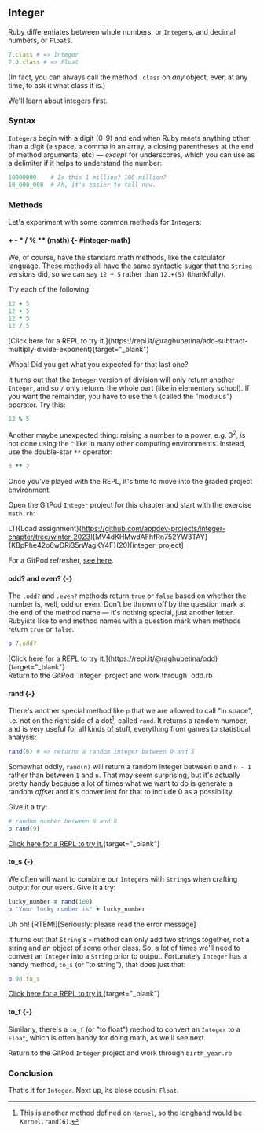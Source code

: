 ## Integer

Ruby differentiates between whole numbers, or `Integer`s, and decimal numbers, or `Float`s.

 ```ruby
7.class # => Integer
7.0.class # => Float
```

(In fact, you can always call the method `.class` on _any_ object, ever, at any time, to ask it what class it is.)

We'll learn about integers first.

###  Syntax

`Integer`s begin with a digit (0-9) and end when Ruby meets anything other than a digit (a space, a comma in an array, a closing parentheses at the end of method arguments, etc) — _except_ for underscores, which you can use as a delimiter if it helps to understand the number:

```ruby
10000000    # Is this 1 million? 100 million?
10_000_000  # Ah, it's easier to tell now.
```

###  Methods

Let's experiment with some common methods for `Integer`s:

#### + - * / % ** (math) {- #integer-math}

We, of course, have the standard math methods, like the calculator language. These methods all have the same syntactic sugar that the `String` versions did, so we can say `12 + 5` rather than `12.+(5)` (thankfully).

Try each of the following:

```ruby
12 + 5
12 - 5
12 * 5
12 / 5
```

<div class="experiment" markdown="1">
  [Click here for a REPL to try it.](https://repl.it/@raghubetina/add-subtract-multiply-divide-exponent){target="_blank"}
</div>

Whoa! Did you get what you expected for that last one?

It turns out that the `Integer` version of division will only return another `Integer`, and so `/` only returns the whole part (like in elementary school). If you want the remainder, you have to use the `%` (called the "modulus") operator. Try this:

```ruby
12 % 5
```

Another maybe unexpected thing: raising a number to a power, e.g. 3<sup>2</sup>, is not done using the `^` like in many other computing environments. Instead, use the double-star `**` operator:

```ruby
3 ** 2
```

Once you've played with the REPL, it's time to move into the graded project environment.

<div class="proj" markdown="1">

  Open the GitPod `Integer` project for this chapter and start with the exercise `math.rb`:

  LTI{Load assignment}(https://github.com/appdev-projects/integer-chapter/tree/winter-2023)[MV4dKHMwdAFhfRn752YW3TAY]{KBpPhe42o6wDRi35rWagKY4F}(20)[integer_project] 
  
  For a GitPod refresher, [see here](#start-gitpod-project).
</div>

#### odd? and even? {-}

The `.odd?` and `.even?` methods return `true` or `false` based on whether the number is, well, odd or even. Don't be thrown off by the question mark at the end of the method name — it's nothing special, just another letter. Rubyists like to end method names with a question mark when methods return `true` or `false`.

```ruby
p 7.odd?
```

<div class="experiment" markdown="1">
  [Click here for a REPL to try it.](https://repl.it/@raghubetina/odd){target="_blank"}
</div>

<div class="proj" markdown="1">
  Return to the GitPod `Integer` project and work through `odd.rb`
</div>

#### rand {-}

There's another special method like `p` that we are allowed to call "in space", i.e. not on the right side of a dot[^rand_implicit_receiver], called `rand`. It returns a random number, and is very useful for all kinds of stuff, everything from games to statistical analysis:

[^rand_implicit_receiver]: This is another method defined on `Kernel`, so the longhand would be `Kernel.rand(6)`.

```ruby
rand(6) # => returns a random integer between 0 and 5
```

Somewhat oddly, `rand(n)` will return a random integer between `0` and `n - 1` rather than between `1` and `n`. That may seem surprising, but it's actually pretty handy because a lot of times what we want to do is generate a random _offset_ and it's convenient for that to include 0 as a possibility.

Give it a try:

```ruby
# random number between 0 and 8
p rand(9)
```

<div class="experiment" markdown="1">

  [Click here for a REPL to try it.](https://repl.it/@raghubetina/rand){target="_blank"}
</div>

#### to_s {-}

We often will want to combine our `Integer`s with `String`s when crafting output for our users. Give it a try:

```ruby
lucky_number = rand(100)
p "Your lucky number is" + lucky_number
```

Uh oh! [RTEM!][Seriously: please read the error message]

It turns out that `String`'s `+` method can only add two strings together, not a string and an object of some other class. So, a lot of times we'll need to convert an `Integer` into a `String` prior to output. Fortunately `Integer` has a handy method, `to_s` (or "to string"), that does just that:

```ruby
p 98.to_s
```

<div class="experiment" markdown="1">

  [Click here for a REPL to try it.](https://repl.it/@raghubetina/tos){target="_blank"}
</div>

#### to_f {-}

Similarly, there's a `to_f` (or "to float") method to convert an `Integer` to a `Float`, which is often handy for doing math, as we'll see next.

<div class="proj" markdown="1">

  Return to the GitPod `Integer` project and work through `birth_year.rb`
</div>

###  Conclusion

That's it for `Integer`. Next up, its close cousin: `Float`.